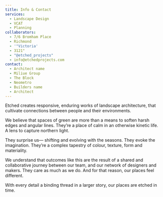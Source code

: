 ```yaml
---
title: Info & Contact
services:
  - Landscape Design
  - VCAT
  - Planning
collaborators:
  - 7/6 Bromham Place
  - Richmond
  - '"Victoria'
  - 3121"
  - "@etched_projects"
  - info@etchedprojects.com
contact:
  - Architect name
  - Miliue Group
  - The Block
  - Neometro
  - Builders name
  - Architect
---
```

Etched creates responsive, enduring works of landscape architecture, that cultivate connections between people and their environments.

We believe that spaces of green are more than a means to soften harsh edges and angular lines. They’re a place of calm in an otherwise kinetic life. A lens to capture northern light.

They surprise us— shifting and evolving with the seasons. They evoke the imagination. They’re a complex tapestry of colour, texture, form and materiality.

We understand that outcomes like this are the result of a shared and collaborative journey between our team, and our network of designers and makers. They care as much as we do. And for that reason, our places feel different.

With every detail a binding thread in a larger story, our places are etched in time.